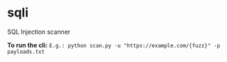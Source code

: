 # sqli

SQL Injection scanner

**To run the cli:** ``E.g.: python scan.py -u "https://example.com/{fuzz}" -p payloads.txt``
